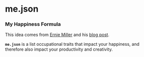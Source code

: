 # me.json

### My Happiness Formula

This idea comes from [Ernie Miller](http://erniemiller.org/) and his [blog post](http://erniemiller.org/2013/06/19/my-happiness-formula-me-json).

**`me.json`** is a list occupational traits that impact your happiness, and therefore also impact your productivity and creativity.
